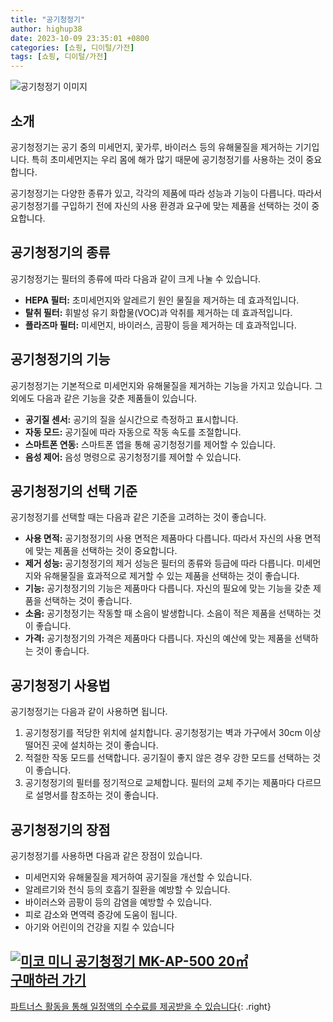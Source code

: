 ```yaml
---
title: "공기청정기"
author: highup38
date: 2023-10-09 23:35:01 +0800
categories: [쇼핑, 디이털/가전]
tags: [쇼핑, 디이털/가전]
---
```



![공기청정기 이미지](https://source.unsplash.com/1600x900/?air-purifier)

## 소개

공기청정기는 공기 중의 미세먼지, 꽃가루, 바이러스 등의 유해물질을 제거하는 기기입니다. 특히 초미세먼지는 우리 몸에 해가 많기 때문에 공기청정기를 사용하는 것이 중요합니다.

공기청정기는 다양한 종류가 있고, 각각의 제품에 따라 성능과 기능이 다릅니다. 따라서 공기청정기를 구입하기 전에 자신의 사용 환경과 요구에 맞는 제품을 선택하는 것이 중요합니다.

## 공기청정기의 종류

공기청정기는 필터의 종류에 따라 다음과 같이 크게 나눌 수 있습니다.

* **HEPA 필터:** 초미세먼지와 알레르기 원인 물질을 제거하는 데 효과적입니다.
* **탈취 필터:** 휘발성 유기 화합물(VOC)과 악취를 제거하는 데 효과적입니다.
* **플라즈마 필터:** 미세먼지, 바이러스, 곰팡이 등을 제거하는 데 효과적입니다.

## 공기청정기의 기능

공기청정기는 기본적으로 미세먼지와 유해물질을 제거하는 기능을 가지고 있습니다. 그 외에도 다음과 같은 기능을 갖춘 제품들이 있습니다.

* **공기질 센서:** 공기의 질을 실시간으로 측정하고 표시합니다.
* **자동 모드:** 공기질에 따라 자동으로 작동 속도를 조절합니다.
* **스마트폰 연동:** 스마트폰 앱을 통해 공기청정기를 제어할 수 있습니다.
* **음성 제어:** 음성 명령으로 공기청정기를 제어할 수 있습니다.

## 공기청정기의 선택 기준

공기청정기를 선택할 때는 다음과 같은 기준을 고려하는 것이 좋습니다.

* **사용 면적:** 공기청정기의 사용 면적은 제품마다 다릅니다. 따라서 자신의 사용 면적에 맞는 제품을 선택하는 것이 중요합니다.
* **제거 성능:** 공기청정기의 제거 성능은 필터의 종류와 등급에 따라 다릅니다. 미세먼지와 유해물질을 효과적으로 제거할 수 있는 제품을 선택하는 것이 좋습니다.
* **기능:** 공기청정기의 기능은 제품마다 다릅니다. 자신의 필요에 맞는 기능을 갖춘 제품을 선택하는 것이 좋습니다.
* **소음:** 공기청정기는 작동할 때 소음이 발생합니다. 소음이 적은 제품을 선택하는 것이 좋습니다.
* **가격:** 공기청정기의 가격은 제품마다 다릅니다. 자신의 예산에 맞는 제품을 선택하는 것이 좋습니다.

## 공기청정기 사용법

공기청정기는 다음과 같이 사용하면 됩니다.

1. 공기청정기를 적당한 위치에 설치합니다. 공기청정기는 벽과 가구에서 30cm 이상 떨어진 곳에 설치하는 것이 좋습니다.
2. 적절한 작동 모드를 선택합니다. 공기질이 좋지 않은 경우 강한 모드를 선택하는 것이 좋습니다.
3. 공기청정기의 필터를 정기적으로 교체합니다. 필터의 교체 주기는 제품마다 다르므로 설명서를 참조하는 것이 좋습니다.

## 공기청정기의 장점

공기청정기를 사용하면 다음과 같은 장점이 있습니다.

* 미세먼지와 유해물질을 제거하여 공기질을 개선할 수 있습니다.
* 알레르기와 천식 등의 호흡기 질환을 예방할 수 있습니다.
* 바이러스와 곰팡이 등의 감염을 예방할 수 있습니다.
* 피로 감소와 면역력 증강에 도움이 됩니다.
* 아기와 어린이의 건강을 지킬 수 있습니다

[![미코 미니 공기청정기 MK-AP-500 20㎡](https://thumbnail10.coupangcdn.com/thumbnails/remote/230x230ex/image/retail/images/1077492432429589-f3968199-04b7-4d28-9624-b778e6d418fe.jpg "미코 미니 공기청정기 MK-AP-500 20㎡")](https://link.coupang.com/re/AFFSDP?lptag=AF1030537&subid=&pageKey=84018392&traceid=V0-153&itemId=266587316&vendorItemId=3646007924)
<br>
[**구매하러 가기**](https://link.coupang.com/re/AFFSDP?lptag=AF1030537&subid=&pageKey=84018392&traceid=V0-153&itemId=266587316&vendorItemId=3646007924)
---
[파트너스 활동을 통해 일정액의 수수료를 제공받을 수 있습니다](https://link.coupang.com/a/bao1ui){: .right}